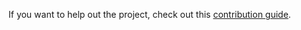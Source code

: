 If you want to help out the project, check out this [contribution guide](https://github.com/FreezingMoon/AncientBeast/blob/master/CONTRIBUTING.md#readme).
